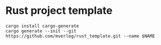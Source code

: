 # Rust project template

```
cargo install cargo-generate
cargo generate --init --git https://github.com/mverleg/rust_template.git --name $NAME
```
